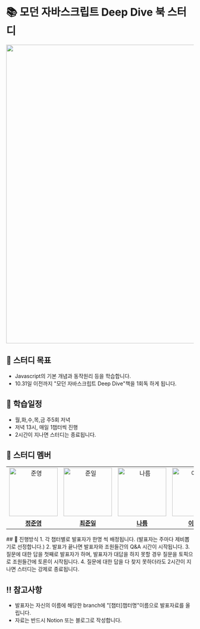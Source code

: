 # 📚 모던 자바스크립트 Deep Dive 북 스터디 
<image src="https://github.com/wn8624/JS_Deepdive_book_study/assets/81373171/7a88d950-e4d3-4464-bec0-ada935046771" width="800px" height="800px">

## 📌 스터디 목표
- Javascript의 기본 개념과 동작원리 등을 학습합니다.
- 10.31일 이전까지 "모던 자바스크립트 Deep Dive"책을 1회독 하게 됩니다.

## 📅 학습일정
- 월,화,수,목,금 주5회 저녁
- 저녁 13시, 매일 1챕터씩 진행
- 2시간이 지나면 스터디는 종료됩니다.
  
## 🐻 스터디 멤버
<table>
 <tr>
    <td align="center"><a href="https://github.com/0-0eong"><img src="https://avatars.githubusercontent.com/u/81373171?v=4" width="130px;" alt="준영"></a></td>
    <td align="center"><a href="#"><img src="#" width="130px"alt="준일"></a></td>
    <td align="center"><a href="https://github.com/hanryu1109"><img src="https://avatars.githubusercontent.com/u/82071500?v=4" width="130px;" alt="나름"></a></td>
    <td align="center"><a href="https://github.com/leeyoonju0507"><img src="https://avatars.githubusercontent.com/u/130827559?v=4" width="130px;" alt="이윤주"></a></td>
   <td align="center"><a href="https://github.com/dikum98"><img src="https://avatars.githubusercontent.com/u/97519893?v=4" width="130px;" alt="조한"></a></td>
    <td align="center"><a href="#"><img src="#" width="130px;" alt="신한"></a></td>
  </tr>
  <tr>
    <td align="center"><a href="https://github.com/0-0eong"><b>정준영</b></a></td>
    <td align="center"><a href="#"><b>최준일</b></a></td>
    <td align="center"><a href="https://github.com/hanryu1109"><b>나름</b></a></td>
    <td align="center"><a href="https://github.com/leeyoonju0507"><b>이윤주</b></a></td>
    <td align="center"><a href="https://github.com/dikum98"><b>조한</b></a></td>
    <td align="center"><a href="#"><b>신한</b></a></td>
  </tr>
</table>
## 💫 진행방식
1. 각 챕터별로 발표자가 한명 씩 배정됩니다. (발표자는 주마다 제비뽑기로 선정합니다.)
2. 발표가 끝나면 발표자와 조원들간의 Q&A 시간이 시작됩니다. 
3. 질문에 대한 답을 첫째로 발표자가 하며, 발표자가 대답을 하지 못할 경우 질문을 토픽으로 조원들간에 토론이 시작됩니다.
4. 질문에 대한 답을 다 찾지 못하더라도 2시간이 지나면 스터디는 강제로 종료됩니다.

## ‼️ 참고사항
- 발표자는 자신의 이름에 해당한 branch에 "[챕터]챕터명"이름으로 발표자료를 올립니다.
- 자료는 반드시 Notion 또는 블로그로 작성합니다.

  



